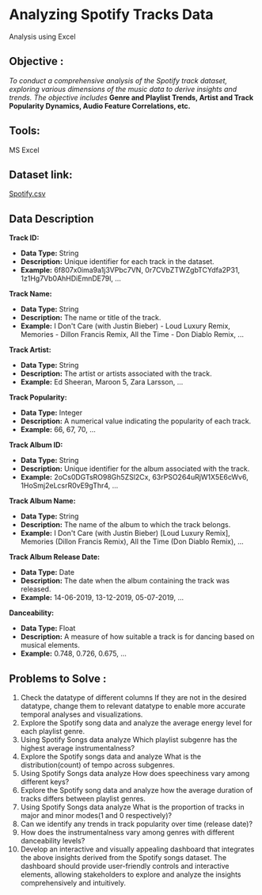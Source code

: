 # Analyzing Spotify Tracks Data
Analysis using Excel
## Objective :

*To conduct a comprehensive analysis of the Spotify track dataset, exploring various dimensions of the music data to derive insights and trends. The objective includes* **Genre and Playlist Trends, Artist and Track Popularity Dynamics, Audio Feature Correlations, etc.**
## Tools:
MS Excel
## Dataset link:
[Spotify.csv](https://drive.google.com/file/d/1hd91WSdvacJ2aWyVdn-2MIqxJoJOZwWj/view)
## Data Description

**Track ID:**

- **Data Type:** String
- **Description:** Unique identifier for each track in the dataset.
- **Example:** 6f807x0ima9a1j3VPbc7VN, 0r7CVbZTWZgbTCYdfa2P31, 1z1Hg7Vb0AhHDiEmnDE79l, ...

**Track Name:**

- **Data Type:** String
- **Description:** The name or title of the track.
- **Example:** I Don't Care (with Justin Bieber) - Loud Luxury Remix, Memories - Dillon Francis Remix, All the Time - Don Diablo Remix, ...

**Track Artist:**

- **Data Type:** String
- **Description:** The artist or artists associated with the track.
- **Example:** Ed Sheeran, Maroon 5, Zara Larsson, ...

**Track Popularity:**

- **Data Type:** Integer
- **Description:** A numerical value indicating the popularity of each track.
- **Example:** 66, 67, 70, ...

**Track Album ID:**

- **Data Type:** String
- **Description:** Unique identifier for the album associated with the track.
- **Example:** 2oCs0DGTsRO98Gh5ZSl2Cx, 63rPSO264uRjW1X5E6cWv6, 1HoSmj2eLcsrR0vE9gThr4, ...

**Track Album Name:**

- **Data Type:** String
- **Description:** The name of the album to which the track belongs.
- **Example:** I Don't Care (with Justin Bieber) [Loud Luxury Remix], Memories (Dillon Francis Remix), All the Time (Don Diablo Remix), ...

**Track Album Release Date:**

- **Data Type:** Date
- **Description:** The date when the album containing the track was released.
- **Example:** 14-06-2019, 13-12-2019, 05-07-2019, ...

**Danceability:**

- **Data Type:** Float
- **Description:** A measure of how suitable a track is for dancing based on musical elements.
- **Example:** 0.748, 0.726, 0.675, ...
## Problems to Solve :

1. Check the datatype of different columns If they are not in the desired datatype, change them to relevant datatype to enable more accurate temporal analyses and visualizations.
2. Explore the Spotify song data and analyze the average energy level for each playlist genre. 
3. Using Spotify Songs data analyze Which playlist subgenre has the highest average instrumentalness? 
4. Explore the Spotify songs data and analyze What is the distribution(count) of tempo across subgenres. 
5. Using Spotify Songs data analyze How does speechiness vary among different keys? 
6. Explore the Spotify song data and analyze how the average duration of tracks differs between playlist genres. 
7. Using Spotify Songs data analyze What is the proportion of tracks in major and minor modes(1 and 0 respectively)? 
8. Can we identify any trends in track popularity over time (release date)? 
9. How does the instrumentalness vary among genres with different danceability levels? 
10. Develop an interactive and visually appealing dashboard that integrates the
above insights derived from the Spotify songs dataset. The dashboard should
provide user-friendly controls and interactive elements, allowing stakeholders to
explore and analyze the insights comprehensively and intuitively.
